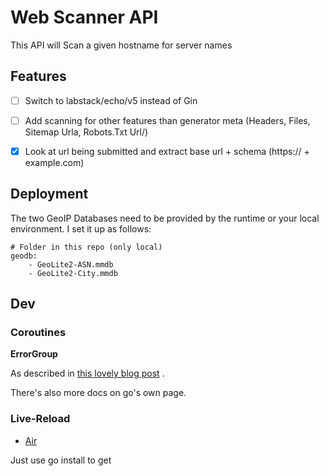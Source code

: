 # Web Scanner API

This API will Scan a given hostname for server names

## Features

- [ ] Switch to labstack/echo/v5 instead of Gin
- [ ] Add scanning for other features than generator meta (Headers, Files, Sitemap Urla, Robots.Txt Url/)
- [x] Look at url being submitted and extract base url + schema (https:// + example.com)


## Deployment

The two GeoIP Databases need to be provided by the runtime or your local environment. I set it up as follows:

```
# Folder in this repo (only local)
geodb:
    - GeoLite2-ASN.mmdb
    - GeoLite2-City.mmdb
```

## Dev

### Coroutines

**ErrorGroup**

As described in [this lovely blog post](https://bostonc.dev/blog/go-errgroup)
.

There's also more docs on go's own page.


### Live-Reload

* [Air](https://github.com/cosmtrek/air)

Just use go install to get
